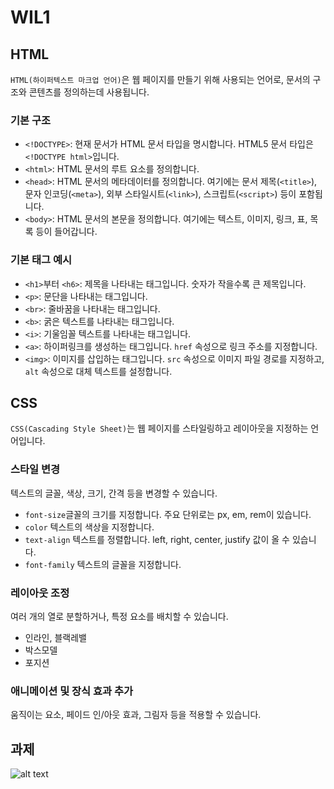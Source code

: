 # WIL1

## HTML
```HTML(하이퍼텍스트 마크업 언어)```은 웹 페이지를 만들기 위해 사용되는 언어로, 문서의 구조와 콘텐츠를 정의하는데 사용됩니다.

### 기본 구조
- ```<!DOCTYPE>```: 현재 문서가 HTML 문서 타입을 명시합니다. HTML5 문서 타입은 ```<!DOCTYPE html>```입니다.
- ```<html>```: HTML 문서의 루트 요소를 정의합니다.
- ```<head>```: HTML 문서의 메타데이터를 정의합니다. 여기에는 문서 제목(```<title>```), 문자 인코딩(```<meta>```), 외부 스타일시트(```<link>```), 스크립트(```<script>```) 등이 포함됩니다.
- ```<body>```: HTML 문서의 본문을 정의합니다. 여기에는 텍스트, 이미지, 링크, 표, 목록 등이 들어갑니다.

### 기본 태그 예시
- ```<h1>```부터 ```<h6>```: 제목을 나타내는 태그입니다. 숫자가 작을수록 큰 제목입니다.
- ```<p>```: 문단을 나타내는 태그입니다.
- ```<br>```: 줄바꿈을 나타내는 태그입니다.
- ```<b>```: 굵은 텍스트를 나타내는 태그입니다.
- ```<i>```: 기울임꼴 텍스트를 나타내는 태그입니다.
- ```<a>```: 하이퍼링크를 생성하는 태그입니다. ```href``` 속성으로 링크 주소를 지정합니다.
- ```<img>```: 이미지를 삽입하는 태그입니다. ```src``` 속성으로 이미지 파일 경로를 지정하고, ```alt``` 속성으로 대체 텍스트를 설정합니다.

## CSS
```CSS(Cascading Style Sheet)```는 웹 페이지를 스타일링하고 레이아웃을 지정하는 언어입니다.

### 스타일 변경
텍스트의 글꼴, 색상, 크기, 간격 등을 변경할 수 있습니다.
- ```font-size```글꼴의 크기를 지정합니다. 주요 단위로는 px, em, rem이 있습니다. 
- ```color``` 텍스트의 색상을 지정합니다.
- ```text-align``` 텍스트를 정렬합니다. left, right, center, justify 값이 올 수 있습니다.
- ```font-family``` 텍스트의 글꼴을 지정합니다.

### 레이아웃 조정
여러 개의 열로 분할하거나, 특정 요소를 배치할 수 있습니다.
- 인라인, 블랙레밸
- 박스모델
- 포지션

### 애니메이션 및 장식 효과 추가
움직이는 요소, 페이드 인/아웃 효과, 그림자 등을 적용할 수 있습니다.

## 과제
![alt text](week1_Web_Study.png)